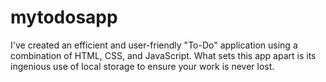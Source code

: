 # mytodosapp
 I've created an efficient and user-friendly "To-Do" application using a combination of HTML, CSS, and JavaScript. What sets this app apart is its ingenious use of local storage to ensure your work is never lost.
